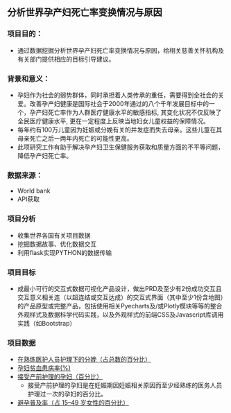 ## 分析世界孕产妇死亡率变换情况与原因

### 项目目的：
* 通过数据挖掘分析世界孕产妇死亡率变换情况与原因，给相关慈善关怀机构及有关部门提供相应的目标引导建议。
### 背景和意义：
* 孕妇作为社会的弱势群体，同时承担着人类传承的重任，需要得到全社会的关爱。改善孕产妇健康是国际社会于2000年通过的八个千年发展目标中的一个，孕产妇死亡率作为人群医疗健康水平的敏感指标, 其变化状况不仅反映了全民医疗健康水平, 更在一定程度上反映当地妇女儿童权益的保障情况。
* 每年约有100万儿童因为妊娠或分娩有关的并发症而失去母亲。这些儿童在其母亲死亡之后一两年内死亡的可能性更高。
* 此项研究工作有助于解决孕产妇卫生保健服务获取和质量方面的不平等问题，降低孕产妇死亡率。

### 数据来源：
* World bank
* API获取
### 项目分析
* 收集世界各国有关项目数据
* 挖掘数据故事、优化数据交互
* 利用flask实现PYTHON的数据传输
### 项目目标
* 成最小可行的交互式数据可视化产品设计，做出PRD及至少有2份成功交互且交互意义相关连（以超连结或交互达成）的交互式界面（其中至少1份含地图）的产品原型或完整产品，包括使用相关Pyecharts及/或Plotly模块等等的整合外观样式及数据科学代码实践，以及外观样式的前端CSS及Javascript库调用实践（如Bootstrap）
### 项目数据
- [在熟练医护人员护理下的分娩（占总数的百分比）](https://data.worldbank.org.cn/indicator/SH.STA.BRTC.ZS)
- [孕妇贫血患病率(%)](https://data.worldbank.org.cn/indicator/SH.PRG.ANEM)
- [接受产前护理的孕妇（百分比）](https://data.worldbank.org.cn/indicator/SH.STA.ANVC.ZS)
    - 接受产前护理的孕妇是在妊娠期因妊娠相关原因而至少经熟练的医务人员护理过一次的孕妇的百分比。
- [避孕普及率（占 15–49 岁女性的百分比）](https://data.worldbank.org.cn/indicator/SP.DYN.CONU.ZS)
  
